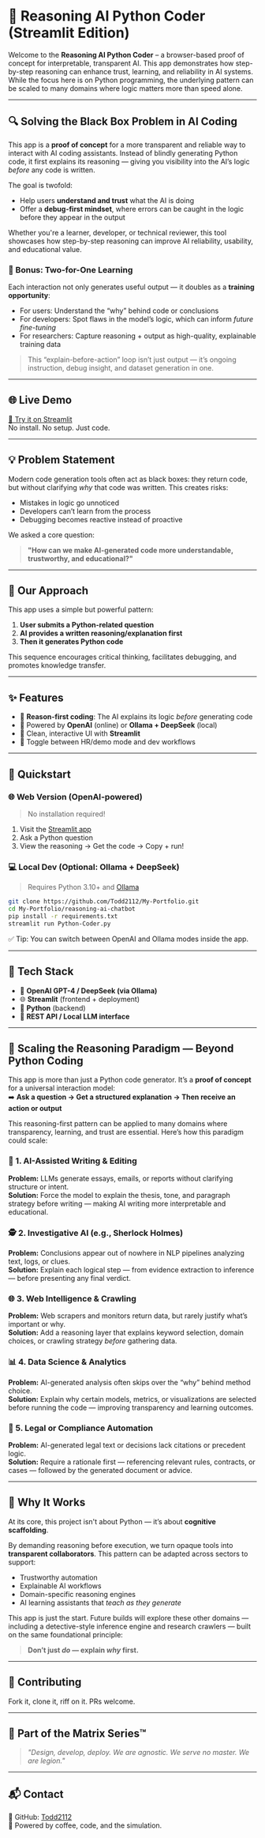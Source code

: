 # 🧠 Reasoning AI Python Coder (Streamlit Edition)

Welcome to the **Reasoning AI Python Coder** – a browser-based proof of concept for interpretable, transparent AI. This app demonstrates how step-by-step reasoning can enhance trust, learning, and reliability in AI systems. While the focus here is on Python programming, the underlying pattern can be scaled to many domains where logic matters more than speed alone.

---

## 🔍 Solving the Black Box Problem in AI Coding

This app is a **proof of concept** for a more transparent and reliable way to interact with AI coding assistants. Instead of blindly generating Python code, it first explains its reasoning — giving you visibility into the AI’s logic *before* any code is written.

The goal is twofold:
- Help users **understand and trust** what the AI is doing
- Offer a **debug-first mindset**, where errors can be caught in the logic before they appear in the output

Whether you're a learner, developer, or technical reviewer, this tool showcases how step-by-step reasoning can improve AI reliability, usability, and educational value.

### 🎯 Bonus: Two-for-One Learning
Each interaction not only generates useful output — it doubles as a **training opportunity**:

- For users: Understand the “why” behind code or conclusions
- For developers: Spot flaws in the model’s logic, which can inform *future fine-tuning*
- For researchers: Capture reasoning + output as high-quality, explainable training data

> This “explain-before-action” loop isn’t just output — it’s ongoing instruction, debug insight, and dataset generation in one.

---

## 🌐 Live Demo
[🚀 Try it on Streamlit](https://python-coder.streamlit.app/)  
No install. No setup. Just code.

---

## 💡 Problem Statement
Modern code generation tools often act as black boxes: they return code, but without clarifying *why* that code was written. This creates risks:

- Mistakes in logic go unnoticed
- Developers can’t learn from the process
- Debugging becomes reactive instead of proactive

We asked a core question:

> **"How can we make AI-generated code more understandable, trustworthy, and educational?"**

---

## 🧪 Our Approach
This app uses a simple but powerful pattern:

1. **User submits a Python-related question**
2. **AI provides a written reasoning/explanation first**
3. **Then it generates Python code**

This sequence encourages critical thinking, facilitates debugging, and promotes knowledge transfer.

---

## ✨ Features

- 🧠 **Reason-first coding**: The AI explains its logic *before* generating code
- 🤖 Powered by **OpenAI** (online) or **Ollama + DeepSeek** (local)
- 🧼 Clean, interactive UI with **Streamlit**
- 🔀 Toggle between HR/demo mode and dev workflows

---

## 🚀 Quickstart

### 🌐 Web Version (OpenAI-powered)
> No installation required!

1. Visit the [Streamlit app](https://python-coder.streamlit.app/)
2. Ask a Python question
3. View the reasoning → Get the code → Copy + run!

### 💻 Local Dev (Optional: Ollama + DeepSeek)
> Requires Python 3.10+ and [Ollama](https://ollama.com)

```bash
git clone https://github.com/Todd2112/My-Portfolio.git
cd My-Portfolio/reasoning-ai-chatbot
pip install -r requirements.txt
streamlit run Python-Coder.py
```

✅ Tip: You can switch between OpenAI and Ollama modes inside the app.

---

## 🧰 Tech Stack
- 🧠 **OpenAI GPT-4 / DeepSeek (via Ollama)**
- 🌐 **Streamlit** (frontend + deployment)
- 🐍 **Python** (backend)
- 🔌 **REST API / Local LLM interface**

---

## 🔮 Scaling the Reasoning Paradigm — Beyond Python Coding

This app is more than just a Python code generator. It’s a **proof of concept** for a universal interaction model:  
➡️ **Ask a question → Get a structured explanation → Then receive an action or output**

This reasoning-first pattern can be applied to many domains where transparency, learning, and trust are essential. Here’s how this paradigm could scale:

### 🧠 1. AI-Assisted Writing & Editing
**Problem:** LLMs generate essays, emails, or reports without clarifying structure or intent.  
**Solution:** Force the model to explain the thesis, tone, and paragraph strategy before writing — making AI writing more interpretable and educational.

### 🕵️ 2. Investigative AI (e.g., Sherlock Holmes)
**Problem:** Conclusions appear out of nowhere in NLP pipelines analyzing text, logs, or clues.  
**Solution:** Explain each logical step — from evidence extraction to inference — before presenting any final verdict.

### 🌐 3. Web Intelligence & Crawling
**Problem:** Web scrapers and monitors return data, but rarely justify what’s important or why.  
**Solution:** Add a reasoning layer that explains keyword selection, domain choices, or crawling strategy *before* gathering data.

### 📊 4. Data Science & Analytics
**Problem:** AI-generated analysis often skips over the “why” behind method choice.  
**Solution:** Explain why certain models, metrics, or visualizations are selected before running the code — improving transparency and learning outcomes.

### 🧾 5. Legal or Compliance Automation
**Problem:** AI-generated legal text or decisions lack citations or precedent logic.  
**Solution:** Require a rationale first — referencing relevant rules, contracts, or cases — followed by the generated document or advice.

---

## 🧩 Why It Works

At its core, this project isn't about Python — it’s about **cognitive scaffolding**.

By demanding reasoning before execution, we turn opaque tools into **transparent collaborators**. This pattern can be adapted across sectors to support:

- Trustworthy automation
- Explainable AI workflows
- Domain-specific reasoning engines
- AI learning assistants that *teach as they generate*

This app is just the start. Future builds will explore these other domains — including a detective-style inference engine and research crawlers — built on the same foundational principle:

> **Don’t just *do* — explain *why* first.**

---

## 🤝 Contributing
Fork it, clone it, riff on it. PRs welcome.

---

## 🧪 Part of the Matrix Series™
> *"Design, develop, deploy. We are agnostic. We serve no master. We are legion."*

---

## 📬 Contact
👤 GitHub: [Todd2112](https://github.com/Todd2112)  
🚀 Powered by coffee, code, and the simulation.

